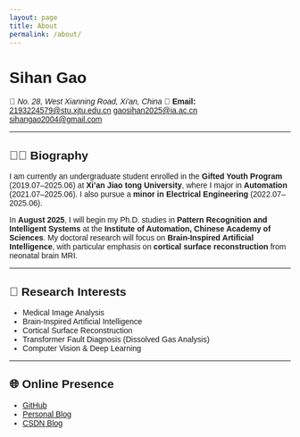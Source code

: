 ```yaml
---
layout: page
title: About
permalink: /about/
---
```

<style>
body {
  font-family:  "Arial";
}
</style>

# **Sihan Gao**

📍 *No. 28, West Xianning Road, Xi'an, China*
📧 **Email:**
[2193224579@stu.xjtu.edu.cn](mailto:2193224579@stu.xjtu.edu.cn)   [gaosihan2025@ia.ac.cn](mailto:gaosihan2025@ia.ac.cn)   [sihangao2004@gmail.com](mailto:sihangao2004@gmail.com)

---

## 🧑‍🎓 Biography

I am currently an undergraduate student enrolled in the **Gifted Youth Program** (2019.07–2025.06) at **Xi’an Jiao tong University**, where I major in **Automation** (2021.07–2025.06). I also pursue a **minor in Electrical Engineering** (2022.07–2025.06).

In **August 2025**, I will begin my Ph.D. studies in **Pattern Recognition and Intelligent Systems** at the **Institute of Automation, Chinese Academy of Sciences**. My doctoral research will focus on **Brain-Inspired Artificial Intelligence**, with particular emphasis on **cortical surface reconstruction** from neonatal brain MRI.

---

## 🧠 Research Interests

- Medical Image Analysis
- Brain-Inspired Artificial Intelligence
- Cortical Surface Reconstruction
- Transformer Fault Diagnosis (Dissolved Gas Analysis)
- Computer Vision & Deep Learning

---

## 🌐 Online Presence

- [GitHub](https://github.com/Sihan0229)
- [Personal Blog](https://sihan0229.github.io/)
- [CSDN Blog](https://blog.csdn.net/GabrielleGao?spm=1010.2135.3001.5343)
